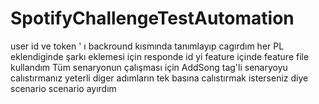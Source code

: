 # SpotifyChallengeTestAutomation
user id ve token ' ı backround kısmında tanımlayıp cagırdım
her PL eklendiginde şarkı eklemesi için responde id yi feature içinde feature file kullandım
Tüm senaryonun çalışması için AddSong tag'li senaryoyu calıstırmanız yeterli diger adımların tek basına calıstırmak isterseniz diye scenario scenario ayırdım
